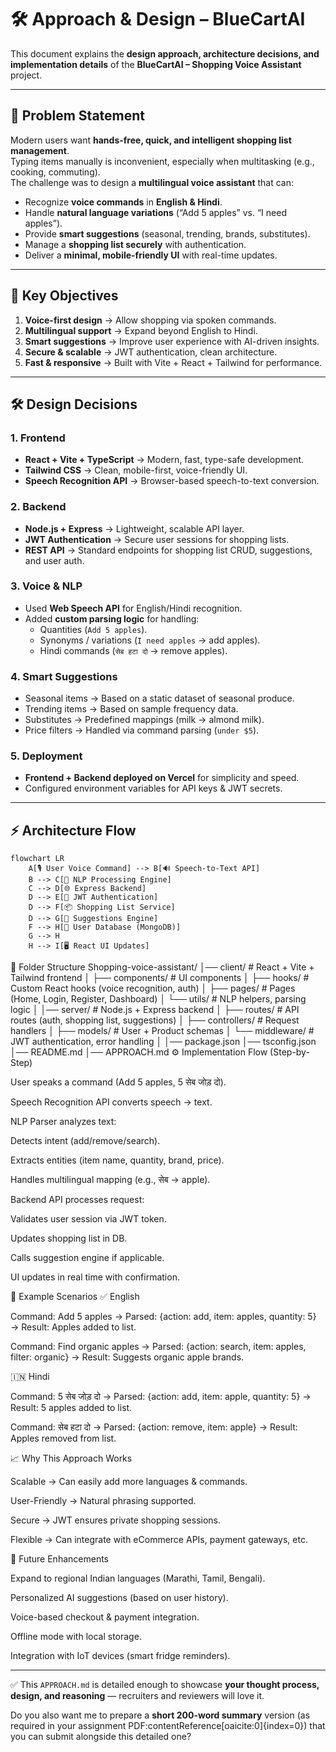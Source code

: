 # 🛠️ Approach & Design – BlueCartAI

This document explains the **design approach, architecture decisions, and implementation details** of the **BlueCartAI – Shopping Voice Assistant** project.  

---

## 📌 Problem Statement

Modern users want **hands-free, quick, and intelligent shopping list management**.  
Typing items manually is inconvenient, especially when multitasking (e.g., cooking, commuting).  
The challenge was to design a **multilingual voice assistant** that can:  

- Recognize **voice commands** in **English & Hindi**.  
- Handle **natural language variations** (“Add 5 apples” vs. “I need apples”).  
- Provide **smart suggestions** (seasonal, trending, brands, substitutes).  
- Manage a **shopping list securely** with authentication.  
- Deliver a **minimal, mobile-friendly UI** with real-time updates.  

---

## 🎯 Key Objectives

1. **Voice-first design** → Allow shopping via spoken commands.  
2. **Multilingual support** → Expand beyond English to Hindi.  
3. **Smart suggestions** → Improve user experience with AI-driven insights.  
4. **Secure & scalable** → JWT authentication, clean architecture.  
5. **Fast & responsive** → Built with Vite + React + Tailwind for performance.  

---

## 🛠️ Design Decisions

### 1. **Frontend**
- **React + Vite + TypeScript** → Modern, fast, type-safe development.  
- **Tailwind CSS** → Clean, mobile-first, voice-friendly UI.  
- **Speech Recognition API** → Browser-based speech-to-text conversion.  

### 2. **Backend**
- **Node.js + Express** → Lightweight, scalable API layer.  
- **JWT Authentication** → Secure user sessions for shopping lists.  
- **REST API** → Standard endpoints for shopping list CRUD, suggestions, and user auth.  

### 3. **Voice & NLP**
- Used **Web Speech API** for English/Hindi recognition.  
- Added **custom parsing logic** for handling:  
  - Quantities (`Add 5 apples`).  
  - Synonyms / variations (`I need apples` → add apples).  
  - Hindi commands (`सेब हटा दो` → remove apples).  

### 4. **Smart Suggestions**
- Seasonal items → Based on a static dataset of seasonal produce.  
- Trending items → Based on sample frequency data.  
- Substitutes → Predefined mappings (milk → almond milk).  
- Price filters → Handled via command parsing (`under $5`).  

### 5. **Deployment**
- **Frontend + Backend deployed on Vercel** for simplicity and speed.  
- Configured environment variables for API keys & JWT secrets.  

---

## ⚡ Architecture Flow

```mermaid
flowchart LR
    A[🎙️ User Voice Command] --> B[🔊 Speech-to-Text API]
    B --> C[🧠 NLP Processing Engine]
    C --> D[🌐 Express Backend]
    D --> E[🔐 JWT Authentication]
    D --> F[📦 Shopping List Service]
    D --> G[🧠 Suggestions Engine]
    F --> H[💾 User Database (MongoDB)]
    G --> H
    H --> I[🖥️ React UI Updates]
```
📂 Folder Structure
Shopping-voice-assistant/
│── client/                 # React + Vite + Tailwind frontend
│   ├── components/         # UI components
│   ├── hooks/              # Custom React hooks (voice recognition, auth)
│   ├── pages/              # Pages (Home, Login, Register, Dashboard)
│   └── utils/              # NLP helpers, parsing logic
│
│── server/                 # Node.js + Express backend
│   ├── routes/             # API routes (auth, shopping list, suggestions)
│   ├── controllers/        # Request handlers
│   ├── models/             # User + Product schemas
│   └── middleware/         # JWT authentication, error handling
│
│── package.json
│── tsconfig.json
│── README.md
│── APPROACH.md
⚙️ Implementation Flow (Step-by-Step)

User speaks a command (Add 5 apples, 5 सेब जोड़ दो).

Speech Recognition API converts speech → text.

NLP Parser analyzes text:

Detects intent (add/remove/search).

Extracts entities (item name, quantity, brand, price).

Handles multilingual mapping (e.g., सेब → apple).

Backend API processes request:

Validates user session via JWT token.

Updates shopping list in DB.

Calls suggestion engine if applicable.

UI updates in real time with confirmation.

🔑 Example Scenarios
✅ English

Command: Add 5 apples
→ Parsed: {action: add, item: apples, quantity: 5}
→ Result: Apples added to list.

Command: Find organic apples
→ Parsed: {action: search, item: apples, filter: organic}
→ Result: Suggests organic apple brands.

🇮🇳 Hindi

Command: 5 सेब जोड़ दो
→ Parsed: {action: add, item: apple, quantity: 5}
→ Result: 5 apples added to list.

Command: सेब हटा दो
→ Parsed: {action: remove, item: apple}
→ Result: Apples removed from list.

📈 Why This Approach Works

Scalable → Can easily add more languages & commands.

User-Friendly → Natural phrasing supported.

Secure → JWT ensures private shopping sessions.

Flexible → Can integrate with eCommerce APIs, payment gateways, etc.

🔮 Future Enhancements

Expand to regional Indian languages (Marathi, Tamil, Bengali).

Personalized AI suggestions (based on user history).

Voice-based checkout & payment integration.

Offline mode with local storage.

Integration with IoT devices (smart fridge reminders).



---

✅ This `APPROACH.md` is detailed enough to showcase **your thought process, design, and reasoning** — recruiters and reviewers will love it.  

Do you also want me to prepare a **short 200-word summary** version (as required in your assignment PDF:contentReference[oaicite:0]{index=0}) that you can submit alongside this detailed one?
